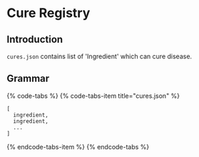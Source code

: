 # Cure Registry

## Introduction

`cures.json` contains list of 'Ingredient' which can cure disease.

## Grammar

{% code-tabs %}
{% code-tabs-item title="cures.json" %}
```text
[
  ingredient,
  ingredient,
  ...
]
```
{% endcode-tabs-item %}
{% endcode-tabs %}

